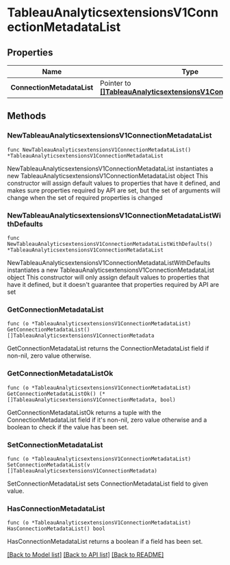 # TableauAnalyticsextensionsV1ConnectionMetadataList

## Properties

Name | Type | Description | Notes
------------ | ------------- | ------------- | -------------
**ConnectionMetadataList** | Pointer to [**[]TableauAnalyticsextensionsV1ConnectionMetadata**](TableauAnalyticsextensionsV1ConnectionMetadata.md) |  | [optional] 

## Methods

### NewTableauAnalyticsextensionsV1ConnectionMetadataList

`func NewTableauAnalyticsextensionsV1ConnectionMetadataList() *TableauAnalyticsextensionsV1ConnectionMetadataList`

NewTableauAnalyticsextensionsV1ConnectionMetadataList instantiates a new TableauAnalyticsextensionsV1ConnectionMetadataList object
This constructor will assign default values to properties that have it defined,
and makes sure properties required by API are set, but the set of arguments
will change when the set of required properties is changed

### NewTableauAnalyticsextensionsV1ConnectionMetadataListWithDefaults

`func NewTableauAnalyticsextensionsV1ConnectionMetadataListWithDefaults() *TableauAnalyticsextensionsV1ConnectionMetadataList`

NewTableauAnalyticsextensionsV1ConnectionMetadataListWithDefaults instantiates a new TableauAnalyticsextensionsV1ConnectionMetadataList object
This constructor will only assign default values to properties that have it defined,
but it doesn't guarantee that properties required by API are set

### GetConnectionMetadataList

`func (o *TableauAnalyticsextensionsV1ConnectionMetadataList) GetConnectionMetadataList() []TableauAnalyticsextensionsV1ConnectionMetadata`

GetConnectionMetadataList returns the ConnectionMetadataList field if non-nil, zero value otherwise.

### GetConnectionMetadataListOk

`func (o *TableauAnalyticsextensionsV1ConnectionMetadataList) GetConnectionMetadataListOk() (*[]TableauAnalyticsextensionsV1ConnectionMetadata, bool)`

GetConnectionMetadataListOk returns a tuple with the ConnectionMetadataList field if it's non-nil, zero value otherwise
and a boolean to check if the value has been set.

### SetConnectionMetadataList

`func (o *TableauAnalyticsextensionsV1ConnectionMetadataList) SetConnectionMetadataList(v []TableauAnalyticsextensionsV1ConnectionMetadata)`

SetConnectionMetadataList sets ConnectionMetadataList field to given value.

### HasConnectionMetadataList

`func (o *TableauAnalyticsextensionsV1ConnectionMetadataList) HasConnectionMetadataList() bool`

HasConnectionMetadataList returns a boolean if a field has been set.


[[Back to Model list]](../README.md#documentation-for-models) [[Back to API list]](../README.md#documentation-for-api-endpoints) [[Back to README]](../README.md)


